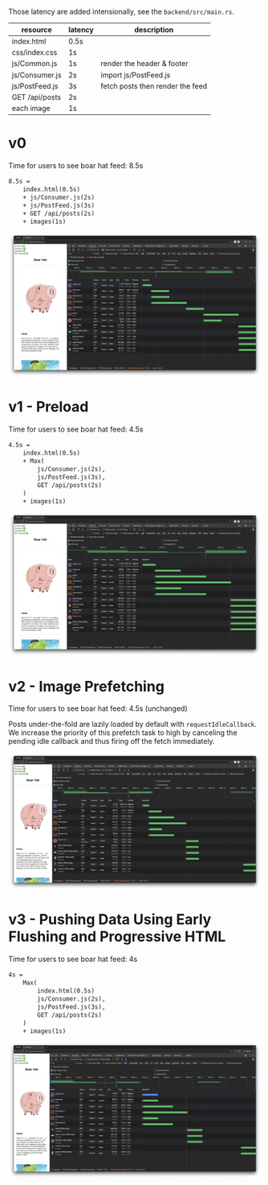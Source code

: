 Those latency are added intensionally, see the `backend/src/main.rs`.

| resource       | latency | description                      |
| -------------- | ------- | -------------------------------- |
| index.html     | 0.5s    |                                  |
| css/index.css  | 1s      |                                  |
| js/Common.js   | 1s      | render the header & footer       |
| js/Consumer.js | 2s      | import js/PostFeed.js            |
| js/PostFeed.js | 3s      | fetch posts then render the feed |
| GET /api/posts | 2s      |                                  |
| each image     | 1s      |                                  |

# v0

Time for users to see boar hat feed: 8.5s

```
8.5s =
    index.html(0.5s)
    + js/Consumer.js(2s)
    + js/PostFeed.js(3s)
    + GET /api/posts(2s)
    + images(1s)
```

![v0 network](./v0_network.png)

# v1 - Preload

Time for users to see boar hat feed: 4.5s

```
4.5s =
    index.html(0.5s)
    + Max(
        js/Consumer.js(2s),
        js/PostFeed.js(3s),
        GET /api/posts(2s)
    )
    + images(1s)
```

![v1 network](./v1_network.png)

# v2 - Image Prefetching

Time for users to see boar hat feed: 4.5s (unchanged)

Posts under-the-fold are lazily loaded by default with `requestIdleCallback`. We increase the priority of this prefetch task to high by canceling the pending idle callback and thus firing off the fetch immediately.

![v2 network](./v2_network.png)

# v3 - Pushing Data Using Early Flushing and Progressive HTML

Time for users to see boar hat feed: 4s

```
4s =
    Max(
        index.html(0.5s)
        js/Consumer.js(2s),
        js/PostFeed.js(3s),
        GET /api/posts(2s)
    )
    + images(1s)
```

![v3 network](./v3_network.png)
